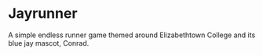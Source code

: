 # Jayrunner

A simple endless runner game themed around Elizabethtown College and its blue jay mascot, Conrad.
